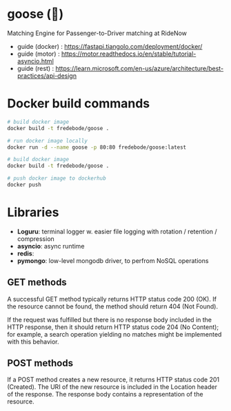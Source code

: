 # goose (🪿)

Matching Engine for Passenger-to-Driver matching at RideNow

- guide (docker)  : https://fastapi.tiangolo.com/deployment/docker/
- guide (motor)   : https://motor.readthedocs.io/en/stable/tutorial-asyncio.html
- guide (rest)    : https://learn.microsoft.com/en-us/azure/architecture/best-practices/api-design

# Docker build commands

```bash
# build docker image
docker build -t fredebode/goose .

# run docker image locally
docker run -d --name goose -p 80:80 fredebode/goose:latest
```

```bash
# build docker image
docker build -t fredebode/goose .

# push docker image to dockerhub
docker push
```

# Libraries

* **Loguru**: terminal logger w. easier file logging with rotation / retention / compression
* **asyncio**: async runtime
* **redis**:
* **pymongo**: low-level mongodb driver, to perfrom NoSQL operations


## GET methods
A successful GET method typically returns HTTP status code 200 (OK). If the resource cannot be found, the method should return 404 (Not Found).

If the request was fulfilled but there is no response body included in the HTTP response, then it should return HTTP status code 204 (No Content); for example, a search operation yielding no matches might be implemented with this behavior.

## POST methods
If a POST method creates a new resource, it returns HTTP status code 201 (Created). The URI of the new resource is included in the Location header of the response. The response body contains a representation of the resource.